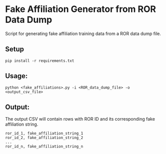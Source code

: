 # Fake Affiliation Generator from ROR Data Dump

Script for generating fake affiliation training data from a ROR data dump file.

## Setup
````
pip install -r requirements.txt
````


## Usage:
````
python <fake_affiliations>.py -i <ROR_data_dump_file> -o <output_csv_file>
````

## Output:

The output CSV will contain rows with ROR ID and its corresponding fake affiliation string.

```
ror_id_1, fake_affiliation_string_1
ror_id_2, fake_affiliation_string_2
...
ror_id_n, fake_affiliation_string_n
```

